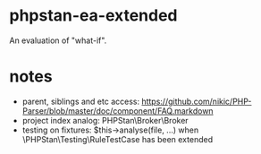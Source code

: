 # phpstan-ea-extended

An evaluation of "what-if".

# notes

- parent, siblings and etc access: https://github.com/nikic/PHP-Parser/blob/master/doc/component/FAQ.markdown
- project index analog: PHPStan\Broker\Broker
- testing on fixtures: $this->analyse(file, ...) when \PHPStan\Testing\RuleTestCase has been extended